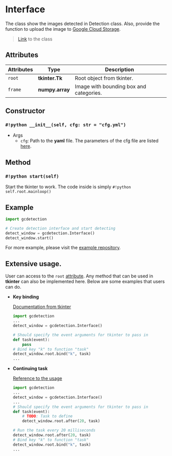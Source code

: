 # Interface

The class show the images detected in Detection class. Also, provide the function to upload the image to [Google Cloud Storage](https://cloud.google.com/storage/).

> [Link](https://github.com/Justin900429/GC-Detection/blob/a55d351daf9fd209b98516f98576e2fea82c4516/detection.py#L232) to the class

## Attributes
| Attributes  | Type              | Description                             |
| ----------- | ------------------|-----------------------------------------|
| `root`      | **tkinter.Tk**    | Root object from tkinter.               |
| `frame`     | **numpy.array**   | Image with bounding box and categories. |

## Constructor
### `#!python __init__(self, cfg: str = "cfg.yml")`
* Args
    * `cfg`: Path to the **yaml** file. The parameters of the cfg file are listed [here](/GC-Detection/Usage/#config-file).

## Method
### `#!python start(self)`
Start the tkinter to work. The code inside is simply `#!python self.root.mainloop()`

## Example

```python
import gcdetection

# Create detection interface and start detecting
detect_window = gcdetection.Interface()
detect_window.start()
```

For more example, please visit the [example repository](https://github.com/Justin900429/GC-Detection/tree/main/example).

## Extensive usage.
User can access to the `root` [attribute](#attributes). Any method that can be used in **tkinter** can also be implemented here. Below are some examples that users can do.

- **Key binding**  

    [Documentation from tkinter](https://docs.python.org/3/library/tkinter.html#bindings-and-events)

    ```python
    import gcdetection
    ...
    detect_window = gcdetection.Interface()
    
    # Should specify the event arguments for tkinter to pass in
    def task(event):
        pass
    # Bind key "k" to function "task"
    detect_window.root.bind("k", task)
    ...
    ```

- **Continuing task**

    [Reference to the usage](https://www.geeksforgeeks.org/python-after-method-in-tkinter/)
    
    ```python
    import gcdetection
    ...
    detect_window = gcdetection.Interface()
    ...
    # Should specify the event arguments for tkinter to pass in
    def task(event):
        # TODO: Task to define
        detect_window.root.after(20, task)
    
    # Run the task every 20 milliseconds
    detect_window.root.after(20, task)
    # Bind key "k" to function "task"
    detect_window.root.bind("k", task)
    ...
    ```